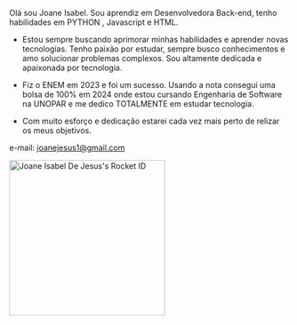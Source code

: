 Olá sou Joane Isabel. 
Sou aprendiz em Desenvolvedora Back-end, tenho habilidades em PYTHON , Javascript e HTML. 
- Estou sempre buscando aprimorar minhas habilidades e aprender novas tecnologias. Tenho paixão por estudar, sempre busco conhecimentos e amo solucionar problemas complexos. Sou altamente dedicada e apaixonada por tecnologia. 

- Fiz o ENEM em 2023 e foi um sucesso. Usando a nota consegui uma bolsa de 100% em 2024 onde estou cursando Engenharia de Software na UNOPAR e me dedico TOTALMENTE em estudar tecnologia.

- Com muito esforço e dedicação estarei cada vez mais perto de relizar os meus objetivos.

e-mail: joanejesus1@gmail.com

<a href="https://app.rocketseat.com.br/me/joane-isabel-00926"><img src="https://app.rocketseat.com.br/api/rocketid/share?slug=joane-isabel-00926&type=card" width="280" alt="Joane Isabel De Jesus's Rocket ID"/></a>
  

<!---
JoaneEngSoftware/JoaneEngSoftware is a ✨ special ✨ repository because its `README.md` (this file) appears on your GitHub profile.
You can click the Preview link to take a look at your changes.
--->
